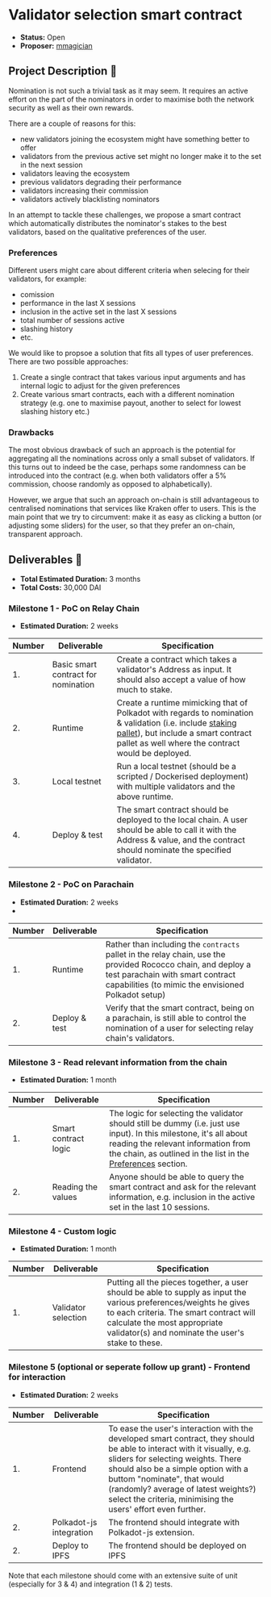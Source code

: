 # Validator selection smart contract

* **Status:** Open
* **Proposer:** [mmagician](https://github.com/mmagician)


## Project Description :page_facing_up: 

Nomination is not such a trivial task as it may seem. It requires an active effort on the part of the nominators in order to maximise both the network security as well as their own rewards.

There are a couple of reasons for this:
- new validators joining the ecosystem might have something better to offer
- validators from the previous active set might no longer make it to the set in the next session
- validators leaving the ecosystem
- previous validators degrading their performance
- validators increasing their commission
- validators actively blacklisting nominators

In an attempt to tackle these challenges, we propose a smart contract which automatically distributes the nominator's stakes to the best validators, based on the qualitative preferences of the user.

### Preferences
Different users might care about different criteria when selecing for their validators, for example:
- comission
- performance in the last X sessions
- inclusion in the active set in the last X sessions
- total number of sessions active
- slashing history
- etc.

We would like to propsoe a solution that fits all types of user preferences. There are two possible approaches:
1. Create a single contract that takes various input arguments and has internal logic to adjust for the given preferences
2. Create various smart contracts, each with a different nomination strategy (e.g. one to maximise payout, another to select for lowest slashing history etc.)

### Drawbacks

The most obvious drawback of such an approach is the potential for aggregating all the nominations across only a small subset of validators. If this turns out to indeed be the case, perhaps some randomness can be introduced into the contract (e.g. when both validators offer a 5% commission, choose randomly as opposed to alphabetically).

However, we argue that such an approach on-chain is still advantageous to centralised nominations that services like Kraken offer to users. This is the main point that we try to circumvent: make it as easy as clicking a button (or adjusting some sliders) for the user, so that they prefer an on-chain, transparent approach.

## Deliverables :nut_and_bolt:


* **Total Estimated Duration:** 3 months
* **Total Costs:** 30,000 DAI

### Milestone 1 - PoC on Relay Chain

* **Estimated Duration:** 2 weeks


| Number | Deliverable | Specification | 
| ------------- | ------------- | ------------- |
| 1. | Basic smart contract for nomination | Create a contract which takes a validator's Address as input. It should also accept a value of how much to stake. |
| 2. | Runtime | Create a runtime mimicking that of Polkadot with regards to nomination & validation (i.e. include [staking pallet](https://docs.rs/pallet-staking/3.0.0/pallet_staking/)), but include a smart contract pallet as well where the contract would be deployed. 
| 3. | Local testnet | Run a local testnet (should be a scripted / Dockerised deployment) with multiple validators and the above runtime.
| 4. | Deploy & test | The smart contract should be deployed to the local chain. A user should be able to call it with the Address & value, and the contract should nominate the specified validator.


### Milestone 2 - PoC on Parachain

* **Estimated Duration:** 2 weeks
* 
| Number | Deliverable | Specification | 
| ------------- | ------------- | ------------- |
| 1. | Runtime | Rather than including the `contracts` pallet in the relay chain, use the provided Rococco chain, and deploy a test parachain with smart contract capabilities (to mimic the envisioned Polkadot setup)
| 2. | Deploy & test | Verify that the smart contract, being on a parachain, is still able to control the nomination of a user for selecting relay chain's validators.

### Milestone 3 - Read relevant information from the chain

* **Estimated Duration:** 1 month

| Number | Deliverable | Specification | 
| ------------- | ------------- | ------------- |
| 1. | Smart contract logic | The logic for selecting the validator should still be dummy (i.e. just use input). In this milestone, it's all about reading the relevant information from the chain, as outlined in the list in the [Preferences](#Preferences) section.
| 2. | Reading the values | Anyone should be able to query the smart contract and ask for the relevant information, e.g. inclusion in the active set in the last 10 sessions.

### Milestone 4 - Custom logic

* **Estimated Duration:** 1 month

| Number | Deliverable | Specification | 
| ------------- | ------------- | ------------- |
| 1. | Validator selection | Putting all the pieces together, a user should be able to supply as input the various preferences/weights he gives to each criteria. The smart contract will calculate the most appropriate validator(s) and nominate the user's stake to these.


### Milestone 5 (optional or seperate follow up grant) - Frontend for interaction

* **Estimated Duration:** 2 weeks

| Number | Deliverable | Specification | 
| ------------- | ------------- | ------------- |
| 1. | Frontend | To ease the user's interaction with the developed smart contract, they should be able to interact with it visually, e.g. sliders for selecting weights. There should also be a simple option with a buttom "nominate", that would (randomly? average of latest weights?) select the criteria, minimising the users' effort even further.
| 2. | Polkadot-js integration | The frontend should integrate with Polkadot-js extension.
| 2. | Deploy to IPFS | The frontend should be deployed on IPFS


Note that each milestone should come with an extensive suite of unit (especially for 3 & 4) and integration (1 & 2) tests.

